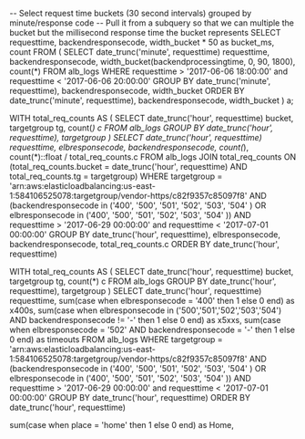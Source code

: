 -- Select request time buckets (30 second intervals) grouped by minute/response code
-- Pull it from a subquery so that we can multiple the bucket but the millisecond response time the bucket represents
SELECT 
	requesttime, 
	backendresponsecode, 
	width_bucket * 50 as bucket_ms, 
	count 
FROM (
	SELECT
		date_trunc('minute', requesttime) requesttime,
		backendresponsecode,
		width_bucket(backendprocessingtime, 0, 90, 1800),
		count(*) 
	FROM
		alb_logs
	WHERE
		requesttime > '2017-06-06 18:00:00' and
		requesttime < '2017-06-06 20:00:00'
	GROUP BY
		date_trunc('minute', requesttime),
		backendresponsecode,
		width_bucket
	ORDER BY
		date_trunc('minute', requesttime),
		backendresponsecode,
		width_bucket
) a;

WITH total_req_counts AS (
SELECT 
	date_trunc('hour', requesttime) bucket,
	targetgroup tg,
	count(*) c
FROM 
	alb_logs
GROUP BY
	date_trunc('hour', requesttime),
	targetgroup
)
SELECT 
	date_trunc('hour', requesttime) requesttime,
	elbresponsecode,
	backendresponsecode,
	count(*),
	count(*)::float / total_req_counts.c
FROM 
	alb_logs JOIN
	total_req_counts ON (total_req_counts.bucket = date_trunc('hour', requesttime) AND total_req_counts.tg = targetgroup)
WHERE 
	targetgroup = 'arn:aws:elasticloadbalancing:us-east-1:584106525078:targetgroup/vendor-https/c82f9357c85097f8' AND
	(backendresponsecode in ('400', '500', '501', '502', '503', '504' ) OR elbresponsecode in ('400', '500', '501', '502', '503', '504' )) AND
	requesttime > '2017-06-29 00:00:00' and
	requesttime < '2017-07-01 00:00:00'
GROUP BY
	date_trunc('hour', requesttime),
	elbresponsecode,
	backendresponsecode,
	total_req_counts.c
ORDER BY 
	date_trunc('hour', requesttime)


WITH total_req_counts AS (
SELECT 
	date_trunc('hour', requesttime) bucket,
	targetgroup tg,
	count(*) c
FROM 
	alb_logs
GROUP BY
	date_trunc('hour', requesttime),
	targetgroup
)
SELECT 
	date_trunc('hour', requesttime) requesttime,
	sum(case when elbresponsecode = '400' then 1 else 0 end) as x400s,
	sum(case when elbresponsecode in ('500','501','502','503','504') AND backendresponsecode != '-' then 1 else 0 end) as x5xxs,
	sum(case when elbresponsecode = '502' AND backendresponsecode = '-' then 1 else 0 end) as timeouts
FROM 
	alb_logs
WHERE 
	targetgroup = 'arn:aws:elasticloadbalancing:us-east-1:584106525078:targetgroup/vendor-https/c82f9357c85097f8' AND
	(backendresponsecode in ('400', '500', '501', '502', '503', '504' ) OR elbresponsecode in ('400', '500', '501', '502', '503', '504' )) AND
	requesttime > '2017-06-29 00:00:00' and
	requesttime < '2017-07-01 00:00:00'
GROUP BY
	date_trunc('hour', requesttime)
ORDER BY 
	date_trunc('hour', requesttime)




sum(case when place  = 'home' then 1 else 0 end) as Home,